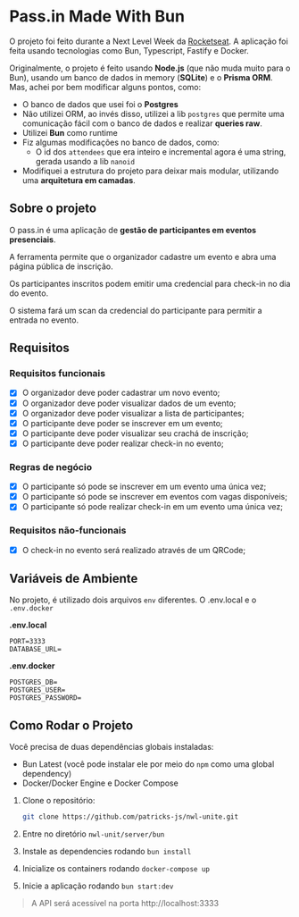 # Pass.in Made With Bun

O projeto foi feito durante a Next Level Week da [Rocketseat](https://www.rocketseat.com.br/). A aplicação foi feita usando tecnologias como Bun, Typescript, Fastify e Docker.

Originalmente, o projeto é feito usando **Node.js** (que não muda muito para o Bun), usando um banco de dados in memory (**SQLite**) e o **Prisma ORM**. Mas, achei por bem modificar alguns pontos, como:

- O banco de dados que usei foi o **Postgres**
- Não utilizei ORM, ao invés disso, utilizei a lib `postgres` que permite uma comunicação fácil com o banco de dados e realizar **queries raw**.
- Utilizei **Bun** como runtime
- Fiz algumas modificações no banco de dados, como:
  - O id dos `attendees` que era inteiro e incremental agora é uma string, gerada usando a lib `nanoid`
- Modifiquei a estrutura do projeto para deixar mais modular, utilizando uma **arquitetura em camadas**.

## Sobre o projeto

O pass.in é uma aplicação de **gestão de participantes em eventos presenciais**.

A ferramenta permite que o organizador cadastre um evento e abra uma página pública de inscrição.

Os participantes inscritos podem emitir uma credencial para check-in no dia do evento.

O sistema fará um scan da credencial do participante para permitir a entrada no evento.

## Requisitos

### Requisitos funcionais

- [x] O organizador deve poder cadastrar um novo evento;
- [x] O organizador deve poder visualizar dados de um evento;
- [x] O organizador deve poder visualizar a lista de participantes;
- [x] O participante deve poder se inscrever em um evento;
- [x] O participante deve poder visualizar seu crachá de inscrição;
- [x] O participante deve poder realizar check-in no evento;

### Regras de negócio

- [x] O participante só pode se inscrever em um evento uma única vez;
- [x] O participante só pode se inscrever em eventos com vagas disponíveis;
- [x] O participante só pode realizar check-in em um evento uma única vez;

### Requisitos não-funcionais

- [x] O check-in no evento será realizado através de um QRCode;

## Variáveis de Ambiente

No projeto, é utilizado dois arquivos `env` diferentes. O .env.local e o `.env.docker`

**.env.local**

```env
PORT=3333
DATABASE_URL=
```

**.env.docker**

```env
POSTGRES_DB=
POSTGRES_USER=
POSTGRES_PASSWORD=
```

## Como Rodar o Projeto

Você precisa de duas dependências globais instaladas:

- Bun Latest (você pode instalar ele por meio do `npm` como uma global dependency)
- Docker/Docker Engine e Docker Compose

1. Clone o repositório:
    ```bash
    git clone https://github.com/patricks-js/nwl-unite.git
    ```

2. Entre no diretório `nwl-unit/server/bun`

3. Instale as dependencies rodando `bun install`

4. Inicialize os containers rodando `docker-compose up`

5. Inicie a aplicação rodando `bun start:dev`

> A API será acessível na porta http://localhost:3333
